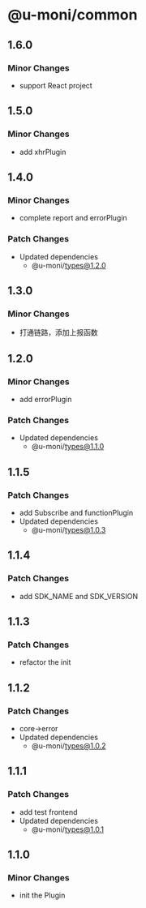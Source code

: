 # @u-moni/common

## 1.6.0

### Minor Changes

- support React project

## 1.5.0

### Minor Changes

- add xhrPlugin

## 1.4.0

### Minor Changes

- complete report and errorPlugin

### Patch Changes

- Updated dependencies
  - @u-moni/types@1.2.0

## 1.3.0

### Minor Changes

- 打通链路，添加上报函数

## 1.2.0

### Minor Changes

- add errorPlugin

### Patch Changes

- Updated dependencies
  - @u-moni/types@1.1.0

## 1.1.5

### Patch Changes

- add Subscribe and functionPlugin
- Updated dependencies
  - @u-moni/types@1.0.3

## 1.1.4

### Patch Changes

- add SDK_NAME and SDK_VERSION

## 1.1.3

### Patch Changes

- refactor the init

## 1.1.2

### Patch Changes

- core->error
- Updated dependencies
  - @u-moni/types@1.0.2

## 1.1.1

### Patch Changes

- add test frontend
- Updated dependencies
  - @u-moni/types@1.0.1

## 1.1.0

### Minor Changes

- init the Plugin
